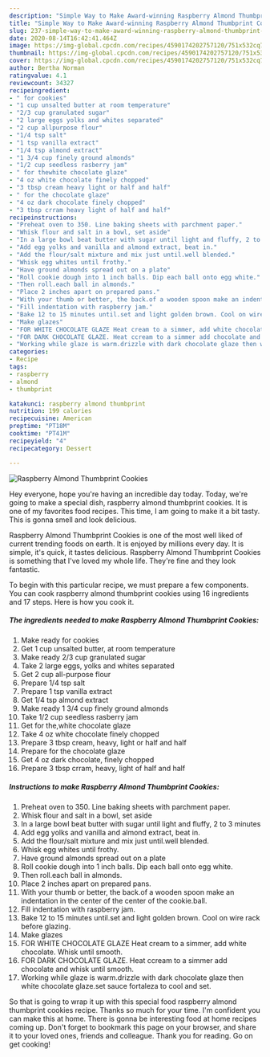 ```yaml
---
description: "Simple Way to Make Award-winning Raspberry Almond Thumbprint Cookies"
title: "Simple Way to Make Award-winning Raspberry Almond Thumbprint Cookies"
slug: 237-simple-way-to-make-award-winning-raspberry-almond-thumbprint-cookies
date: 2020-08-14T16:42:41.464Z
image: https://img-global.cpcdn.com/recipes/4590174202757120/751x532cq70/raspberry-almond-thumbprint-cookies-recipe-main-photo.jpg
thumbnail: https://img-global.cpcdn.com/recipes/4590174202757120/751x532cq70/raspberry-almond-thumbprint-cookies-recipe-main-photo.jpg
cover: https://img-global.cpcdn.com/recipes/4590174202757120/751x532cq70/raspberry-almond-thumbprint-cookies-recipe-main-photo.jpg
author: Bertha Norman
ratingvalue: 4.1
reviewcount: 34327
recipeingredient:
- " for cookies"
- "1 cup unsalted butter at room temperature"
- "2/3 cup granulated sugar"
- "2 large eggs yolks and whites separated"
- "2 cup allpurpose flour"
- "1/4 tsp salt"
- "1 tsp vanilla extract"
- "1/4 tsp almond extract"
- "1 3/4 cup finely ground almonds"
- "1/2 cup seedless rasberry jam"
- " for thewhite chocolate glaze"
- "4 oz white chocolate finely chopped"
- "3 tbsp cream heavy light or half and half"
- " for the chocolate glaze"
- "4 oz dark chocolate finely chopped"
- "3 tbsp crram heavy light of half and half"
recipeinstructions:
- "Preheat oven to 350. Line baking sheets with parchment paper."
- "Whisk flour and salt in a bowl, set aside"
- "In a large bowl beat butter with sugar until light and fluffy, 2 to 3 minutes"
- "Add egg yolks and vanilla and almond extract, beat in."
- "Add the flour/salt mixture and mix just until.well blended."
- "Whisk egg whites until frothy."
- "Have ground almonds spread out on a plate"
- "Roll cookie dough into 1 inch balls. Dip each ball onto egg white."
- "Then roll.each ball in almonds."
- "Place 2 inches apart on prepared pans."
- "With your thumb or better, the back.of a wooden spoon make an indentation in the center of the center of the cookie.ball."
- "Fill indentation with raspberry jam."
- "Bake 12 to 15 minutes until.set and light golden brown. Cool on wire rack before glazing."
- "Make glazes"
- "FOR WHITE CHOCOLATE GLAZE Heat cream to a simmer, add white chocolate. Whisk until smooth."
- "FOR DARK CHOCOLATE GLAZE. Heat ccream to a simmer add chocolate and whisk until smooth."
- "Working while glaze is warm.drizzle with dark chocolate glaze then white chocolate glaze.set sauce fortaleza to cool and set."
categories:
- Recipe
tags:
- raspberry
- almond
- thumbprint

katakunci: raspberry almond thumbprint 
nutrition: 199 calories
recipecuisine: American
preptime: "PT18M"
cooktime: "PT41M"
recipeyield: "4"
recipecategory: Dessert

---
```



![Raspberry Almond Thumbprint Cookies](https://img-global.cpcdn.com/recipes/4590174202757120/751x532cq70/raspberry-almond-thumbprint-cookies-recipe-main-photo.jpg)

Hey everyone, hope you're having an incredible day today. Today, we're going to make a special dish, raspberry almond thumbprint cookies. It is one of my favorites food recipes. This time, I am going to make it a bit tasty. This is gonna smell and look delicious.

Raspberry Almond Thumbprint Cookies is one of the most well liked of current trending foods on earth. It is enjoyed by millions every day. It is simple, it's quick, it tastes delicious. Raspberry Almond Thumbprint Cookies is something that I've loved my whole life. They're fine and they look fantastic.




To begin with this particular recipe, we must prepare a few components. You can cook raspberry almond thumbprint cookies using 16 ingredients and 17 steps. Here is how you cook it.

<!--inarticleads1-->

##### The ingredients needed to make Raspberry Almond Thumbprint Cookies:

1. Make ready  for cookies
1. Get 1 cup unsalted butter, at room temperature
1. Make ready 2/3 cup granulated sugar
1. Take 2 large eggs, yolks and whites separated
1. Get 2 cup all-purpose flour
1. Prepare 1/4 tsp salt
1. Prepare 1 tsp vanilla extract
1. Get 1/4 tsp almond extract
1. Make ready 1 3/4 cup finely ground almonds
1. Take 1/2 cup seedless rasberry jam
1. Get  for the,white chocolate glaze
1. Take 4 oz white chocolate finely chopped
1. Prepare 3 tbsp cream, heavy, light or half and half
1. Prepare  for the chocolate glaze
1. Get 4 oz dark chocolate, finely chopped
1. Prepare 3 tbsp crram, heavy, light of half and half




<!--inarticleads2-->

##### Instructions to make Raspberry Almond Thumbprint Cookies:

1. Preheat oven to 350. Line baking sheets with parchment paper.
1. Whisk flour and salt in a bowl, set aside
1. In a large bowl beat butter with sugar until light and fluffy, 2 to 3 minutes
1. Add egg yolks and vanilla and almond extract, beat in.
1. Add the flour/salt mixture and mix just until.well blended.
1. Whisk egg whites until frothy.
1. Have ground almonds spread out on a plate
1. Roll cookie dough into 1 inch balls. Dip each ball onto egg white.
1. Then roll.each ball in almonds.
1. Place 2 inches apart on prepared pans.
1. With your thumb or better, the back.of a wooden spoon make an indentation in the center of the center of the cookie.ball.
1. Fill indentation with raspberry jam.
1. Bake 12 to 15 minutes until.set and light golden brown. Cool on wire rack before glazing.
1. Make glazes
1. FOR WHITE CHOCOLATE GLAZE Heat cream to a simmer, add white chocolate. Whisk until smooth.
1. FOR DARK CHOCOLATE GLAZE. Heat ccream to a simmer add chocolate and whisk until smooth.
1. Working while glaze is warm.drizzle with dark chocolate glaze then white chocolate glaze.set sauce fortaleza to cool and set.




So that is going to wrap it up with this special food raspberry almond thumbprint cookies recipe. Thanks so much for your time. I'm confident you can make this at home. There is gonna be interesting food at home recipes coming up. Don't forget to bookmark this page on your browser, and share it to your loved ones, friends and colleague. Thank you for reading. Go on get cooking!
